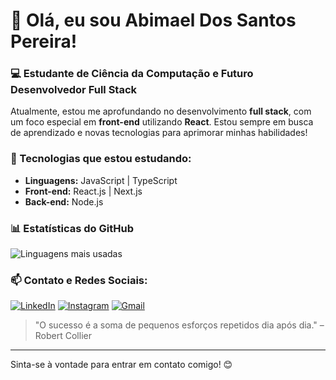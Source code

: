 # 👋 Olá, eu sou Abimael Dos Santos Pereira!

### 💻 Estudante de Ciência da Computação e Futuro Desenvolvedor Full Stack
Atualmente, estou me aprofundando no desenvolvimento **full stack**, com um foco especial em **front-end** utilizando **React**. Estou sempre em busca de aprendizado e novas tecnologias para aprimorar minhas habilidades!

### 🚀 Tecnologias que estou estudando:
- **Linguagens:** JavaScript | TypeScript
- **Front-end:** React.js | Next.js
- **Back-end:** Node.js

### 📊 Estatísticas do GitHub
![Linguagens mais usadas](https://github-readme-stats.vercel.app/api/top-langs/?username=Abimael-Pereira&layout=compact&theme=dracula)

### 📫 Contato e Redes Sociais:
[![LinkedIn](https://img.shields.io/badge/-LinkedIn-blue?style=flat-square&logo=Linkedin&logoColor=white&link=https://www.linkedin.com/in/abimaeldossantospereira/)](https://www.linkedin.com/in/abimaeldossantospereira/)
[![Instagram](https://img.shields.io/badge/-Instagram-purple?style=flat-square&logo=Instagram&logoColor=white&link=https://www.instagram.com/abimael_sp)](https://www.instagram.com/abimael_sp)
[![Gmail](https://img.shields.io/badge/-Gmail-red?style=flat-square&logo=Gmail&logoColor=white&link=mailto:abimael.sp@gmail.com)](mailto:abimael.spdev@gmail.com)

> "O sucesso é a soma de pequenos esforços repetidos dia após dia." – Robert Collier

---
Sinta-se à vontade para entrar em contato comigo! 😊
